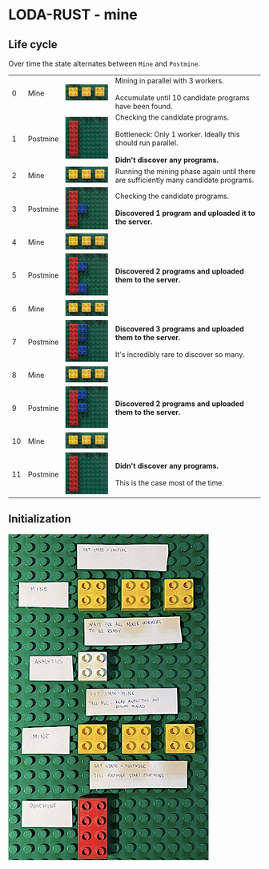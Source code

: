 # LODA-RUST - mine

## Life cycle

Over time the state alternates between `Mine` and `Postmine`.

<table>
  <tr>
    <td>0</td>
    <td>Mine</td>
    <td><img src="miner_workers.jpg" alt="3 miner workers running" style="width:200px;"/></td>
    <td>Mining in parallel with 3 workers.<br><br>Accumulate until 10 candidate programs have been found.</td>
  </tr>
  <tr>
    <td>1</td>
    <td>Postmine</td>
    <td><img src="postmine_upload0.jpg" alt="postmine, didn't discover anything" style="width:200px;"/></td>
    <td>Checking the candidate programs.<br><br>Bottleneck: Only 1 worker. Ideally this should run parallel.<br><br><b>Didn't discover any programs.</b></td>
  </tr>
  <tr>
    <td>2</td>
    <td>Mine</td>
    <td><img src="miner_workers.jpg" alt="3 miner workers running" style="width:200px;"/></td>
    <td>Running the mining phase again until there are sufficiently many candidate programs.</td>
  </tr>
  <tr>
    <td>3</td>
    <td>Postmine</td>
    <td><img src="postmine_upload1_a.jpg" alt="postmine, discovering 1 program" style="width:200px;"/></td>
    <td>Checking the candidate programs.<br><br><b>Discovered 1 program and uploaded it to the server.</b></td>
  </tr>
  <tr>
    <td>4</td>
    <td>Mine</td>
    <td><img src="miner_workers.jpg" alt="3 miner workers running" style="width:200px;"/></td>
    <td></td>
  </tr>
  <tr>
    <td>5</td>
    <td>Postmine</td>
    <td><img src="postmine_upload2_b.jpg" alt="postmine, discovering 2 programs" style="width:200px;"/></td>
    <td><b>Discovered 2 programs and uploaded them to the server.</b></td>
  </tr>
  <tr>
    <td>6</td>
    <td>Mine</td>
    <td><img src="miner_workers.jpg" alt="3 miner workers running" style="width:200px;"/></td>
    <td></td>
  </tr>
  <tr>
    <td>7</td>
    <td>Postmine</td>
    <td><img src="postmine_upload3_a.jpg" alt="postmine, discovering 3 programs" style="width:200px;"/></td>
    <td><b>Discovered 3 programs and uploaded them to the server.</b><br><br>It's incredibly rare to discover so many.</td>
  </tr>
  <tr>
    <td>8</td>
    <td>Mine</td>
    <td><img src="miner_workers.jpg" alt="3 miner workers running" style="width:200px;"/></td>
    <td></td>
  </tr>
  <tr>
    <td>9</td>
    <td>Postmine</td>
    <td><img src="postmine_upload2_a.jpg" alt="postmine, discovering 2 programs" style="width:200px;"/></td>
    <td><b>Discovered 2 programs and uploaded them to the server.</b></td>
  </tr>
  <tr>
    <td>10</td>
    <td>Mine</td>
    <td><img src="miner_workers.jpg" alt="3 miner workers running" style="width:200px;"/></td>
    <td></td>
  </tr>
  <tr>
    <td>11</td>
    <td>Postmine</td>
    <td><img src="postmine_upload0.jpg" alt="postmine, didn't discover anything" style="width:200px;"/></td>
    <td><b>Didn't discover any programs.</b><br><br>This is the case most of the time.</td>
  </tr>
</table>

## Initialization

<img src="initial_state.jpg" alt="initial state" style="width:400px;"/>

